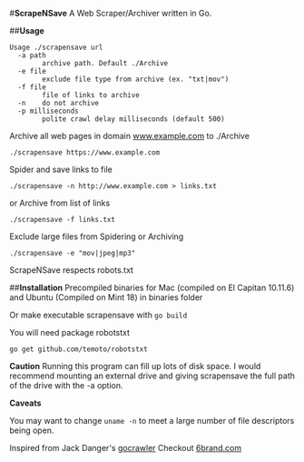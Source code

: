 #**ScrapeNSave**
A Web Scraper/Archiver written in Go.

##**Usage**
```
Usage ./scrapensave url
  -a path
    	archive path. Default ./Archive
  -e file
    	exclude file type from archive (ex. "txt|mov")
  -f file
    	file of links to archive
  -n	do not archive
  -p milliseconds
    	polite crawl delay milliseconds (default 500)
```

Archive all web pages in domain www.example.com to ./Archive

```./scrapensave https://www.example.com```

Spider and save links to file

```./scrapensave -n http://www.example.com > links.txt```

or Archive from list of links

```./scrapensave -f links.txt```

Exclude large files from Spidering or Archiving

```./scrapensave -e "mov|jpeg|mp3"```


ScrapeNSave respects robots.txt

##**Installation**
Precompiled binaries for Mac (compiled on El Capitan 10.11.6) and Ubuntu (Compiled on Mint 18) in binaries folder

Or make executable scrapensave with `go build`

You will need package robotstxt

```go get github.com/temoto/robotstxt```


**Caution**
Running this program can fill up lots of disk space.  I would recommend mounting an external drive and giving scrapensave the full path of the drive with the -a option.

**Caveats**

You may want to change ```uname -n``` to meet a large number of file descriptors being open.


Inspired from Jack Danger's [gocrawler](https://github.com/JackDanger/gocrawler)
Checkout [6brand.com](https://jdanger.com/)

